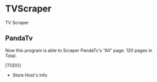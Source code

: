 # TVScraper
TV Scraper

## PandaTv
Now this program is able to Scraper PandaTv's "All" page. 
120 pages in Total.

[TODO]
- Store Host's info
